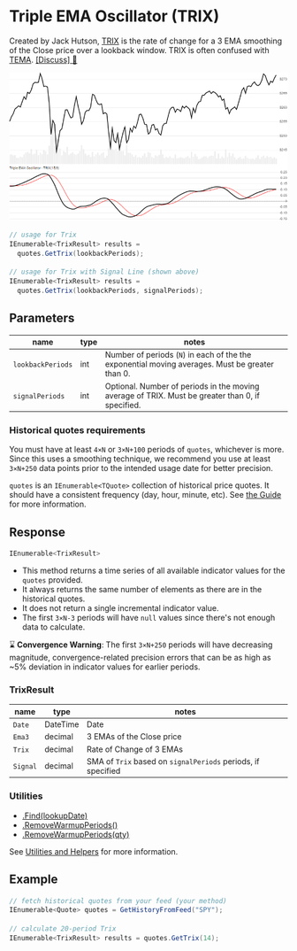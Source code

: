 # Triple EMA Oscillator (TRIX)

Created by Jack Hutson, [TRIX](https://en.wikipedia.org/wiki/Trix_(technical_analysis)) is the rate of change for a 3 EMA smoothing of the Close price over a lookback window.  TRIX is often confused with [TEMA](../Ema/README.md).
[[Discuss] :speech_balloon:](https://github.com/DaveSkender/Stock.Indicators/discussions/234 "Community discussion about this indicator")

![image](chart.png)

```csharp
// usage for Trix
IEnumerable<TrixResult> results =
  quotes.GetTrix(lookbackPeriods);

// usage for Trix with Signal Line (shown above)
IEnumerable<TrixResult> results =
  quotes.GetTrix(lookbackPeriods, signalPeriods);
```

## Parameters

| name | type | notes
| -- |-- |--
| `lookbackPeriods` | int | Number of periods (`N`) in each of the the exponential moving averages.  Must be greater than 0.
| `signalPeriods` | int | Optional.  Number of periods in the moving average of TRIX.  Must be greater than 0, if specified.

### Historical quotes requirements

You must have at least `4×N` or `3×N+100` periods of `quotes`, whichever is more.  Since this uses a smoothing technique, we recommend you use at least `3×N+250` data points prior to the intended usage date for better precision.

`quotes` is an `IEnumerable<TQuote>` collection of historical price quotes.  It should have a consistent frequency (day, hour, minute, etc).  See [the Guide](../../docs/GUIDE.md#historical-quotes) for more information.

## Response

```csharp
IEnumerable<TrixResult>
```

- This method returns a time series of all available indicator values for the `quotes` provided.
- It always returns the same number of elements as there are in the historical quotes.
- It does not return a single incremental indicator value.
- The first `3×N-3` periods will have `null` values since there's not enough data to calculate.

:hourglass: **Convergence Warning**: The first `3×N+250` periods will have decreasing magnitude, convergence-related precision errors that can be as high as ~5% deviation in indicator values for earlier periods.

### TrixResult

| name | type | notes
| -- |-- |--
| `Date` | DateTime | Date
| `Ema3` | decimal | 3 EMAs of the Close price
| `Trix` | decimal | Rate of Change of 3 EMAs
| `Signal` | decimal | SMA of `Trix` based on `signalPeriods` periods, if specified

### Utilities

- [.Find(lookupDate)](../../docs/UTILITIES.md#find-indicator-result-by-date)
- [.RemoveWarmupPeriods()](../../docs/UTILITIES.md#remove-warmup-periods)
- [.RemoveWarmupPeriods(qty)](../../docs/UTILITIES.md#remove-warmup-periods)

See [Utilities and Helpers](../../docs/UTILITIES.md#utilities-for-indicator-results) for more information.

## Example

```csharp
// fetch historical quotes from your feed (your method)
IEnumerable<Quote> quotes = GetHistoryFromFeed("SPY");

// calculate 20-period Trix
IEnumerable<TrixResult> results = quotes.GetTrix(14);
```

